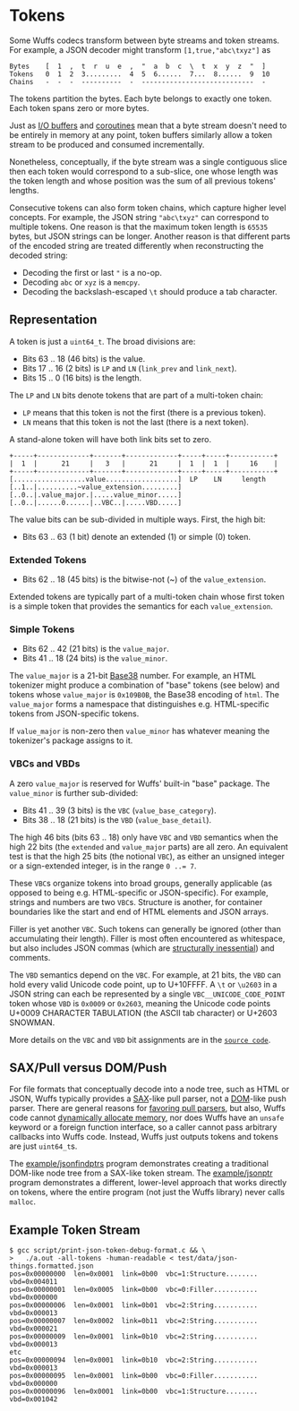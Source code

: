 # Tokens

Some Wuffs codecs transform between byte streams and token streams. For
example, a JSON decoder might transform `[1,true,"abc\txyz"]` as

```
Bytes    [  1  ,  t  r  u  e  ,  "  a  b  c  \  t  x  y  z  "  ]
Tokens   0  1  2  3.........  4  5  6......  7...  8......  9  10
Chains   -  -  -  ----------  -  ----------------------------  -
```

The tokens partition the bytes. Each byte belongs to exactly one token. Each
token spans zero or more bytes.

Just as [I/O buffers](/doc/note/io-input-output.md) and
[coroutines](/doc/note/coroutines.md) mean that a byte stream doesn't need to
be entirely in memory at any point, token buffers similarly allow a token
stream to be produced and consumed incrementally.

Nonetheless, conceptually, if the byte stream was a single contiguous slice
then each token would correspond to a sub-slice, one whose length was the token
length and whose position was the sum of all previous tokens' lengths.

Consecutive tokens can also form token chains, which capture higher level
concepts. For example, the JSON string `"abc\txyz"` can correspond to multiple
tokens. One reason is that the maximum token length is `65535` bytes, but JSON
strings can be longer. Another reason is that different parts of the encoded
string are treated differently when reconstructing the decoded string:

- Decoding the first or last `"` is a no-op.
- Decoding `abc` or `xyz` is a `memcpy`.
- Decoding the backslash-escaped `\t` should produce a tab character.


## Representation

A token is just a `uint64_t`. The broad divisions are:

- Bits 63 .. 18 (46 bits) is the value.
- Bits 17 .. 16  (2 bits) is `LP` and `LN` (`link_prev` and `link_next`).
- Bits 15 ..  0 (16 bits) is the length.

The `LP` and `LN` bits denote tokens that are part of a multi-token chain:

- `LP` means that this token is not the first (there is a previous token).
- `LN` means that this token is not the last  (there is a next     token).

A stand-alone token will have both link bits set to zero.

```
+-----+-------------+-------+-------------+-----+-----+-----------+
|  1  |      21     |   3   |      21     |  1  |  1  |     16    |
+-----+-------------+-------+-------------+-----+-----+-----------+
[..................value..................]  LP    LN     length
[..1..|..........~value_extension.........]
[..0..|.value_major.|.....value_minor.....]
[..0..|......0......|..VBC..|.....VBD.....]
```

The value bits can be sub-divided in multiple ways. First, the high bit:

- Bits 63 .. 63  (1 bit)  denote an extended (1) or simple (0) token.


### Extended Tokens

- Bits 62 .. 18 (45 bits) is the bitwise-not (~) of the `value_extension`.

Extended tokens are typically part of a multi-token chain whose first token is
a simple token that provides the semantics for each `value_extension`.


### Simple Tokens

- Bits 62 .. 42 (21 bits) is the `value_major`.
- Bits 41 .. 18 (24 bits) is the `value_minor`.

The `value_major` is a 21-bit [Base38](doc/note/base38-and-fourcc.md) number.
For example, an HTML tokenizer might produce a combination of "base" tokens
(see below) and tokens whose `value_major` is `0x109B0B`, the Base38 encoding
of `html`. The `value_major` forms a namespace that distinguishes e.g.
HTML-specific tokens from JSON-specific tokens.

If `value_major` is non-zero then `value_minor` has whatever meaning the
tokenizer's package assigns to it.


### VBCs and VBDs

A zero `value_major` is reserved for Wuffs' built-in "base" package. The
`value_minor` is further sub-divided:

 - Bits 41 .. 39  (3 bits) is the `VBC` (`value_base_category`).
 - Bits 38 .. 18 (21 bits) is the `VBD` (`value_base_detail`).

The high 46 bits (bits 63 .. 18) only have `VBC` and `VBD` semantics when the
high 22 bits (the `extended` and `value_major` parts) are all zero. An
equivalent test is that the high 25 bits (the notional `VBC`), as either an
unsigned integer or a sign-extended integer, is in the range `0 ..= 7`.

These `VBC`s organize tokens into broad groups, generally applicable (as
opposed to being e.g. HTML-specific or JSON-specific). For example, strings and
numbers are two `VBC`s. Structure is another, for container boundaries like the
start and end of HTML elements and JSON arrays.

Filler is yet another `VBC`. Such tokens can generally be ignored (other than
accumulating their length). Filler is most often encountered as whitespace, but
also includes JSON commas (which are [structurally
inessential](https://www.tbray.org/ongoing/When/201x/2016/08/20/Fixing-JSON#p-1))
and comments.

The `VBD` semantics depend on the `VBC`. For example, at 21 bits, the `VBD` can
hold every valid Unicode code point, up to U+10FFFF. A `\t` or `\u2603` in a
JSON string can each be represented by a single `VBC__UNICODE_CODE_POINT` token
whose `VBD` is `0x0009` or `0x2603`, meaning the Unicode code points U+0009
CHARACTER TABULATION (the ASCII tab character) or U+2603 SNOWMAN.

More details on the `VBC` and `VBD` bit assignments are in the [`source
code`](/internal/cgen/base/token-public.h).


## SAX/Pull versus DOM/Push

For file formats that conceptually decode into a node tree, such as HTML or
JSON, Wuffs typically provides a
[SAX](https://en.wikipedia.org/wiki/Simple_API_for_XML)-like pull parser, not a
[DOM](https://en.wikipedia.org/wiki/Document_Object_Model)-like push parser.
There are general reasons for [favoring pull
parsers](https://github.com/raphlinus/pulldown-cmark/blob/master/README.md#why-a-pull-parser),
but also, Wuffs code cannot [dynamically allocate
memory](/doc/note/memory-safety.md), nor does Wuffs have an `unsafe` keyword or
a foreign function interface, so a caller cannot pass arbitrary callbacks into
Wuffs code. Instead, Wuffs just outputs tokens and tokens are just `uint64_t`s.

The [example/jsonfindptrs](/example/jsonfindptrs/jsonfindptrs.cc) program
demonstrates creating a traditional DOM-like node tree from a SAX-like token
stream. The [example/jsonptr](/example/jsonptr/jsonptr.cc) program demonstrates
a different, lower-level approach that works directly on tokens, where the
entire program (not just the Wuffs library) never calls `malloc`.


## Example Token Stream

```
$ gcc script/print-json-token-debug-format.c && \
>   ./a.out -all-tokens -human-readable < test/data/json-things.formatted.json
pos=0x00000000  len=0x0001  link=0b00  vbc=1:Structure........  vbd=0x004011
pos=0x00000001  len=0x0005  link=0b00  vbc=0:Filler...........  vbd=0x000000
pos=0x00000006  len=0x0001  link=0b01  vbc=2:String...........  vbd=0x000013
pos=0x00000007  len=0x0002  link=0b11  vbc=2:String...........  vbd=0x000021
pos=0x00000009  len=0x0001  link=0b10  vbc=2:String...........  vbd=0x000013
etc
pos=0x00000094  len=0x0001  link=0b10  vbc=2:String...........  vbd=0x000013
pos=0x00000095  len=0x0001  link=0b00  vbc=0:Filler...........  vbd=0x000000
pos=0x00000096  len=0x0001  link=0b00  vbc=1:Structure........  vbd=0x001042
```
